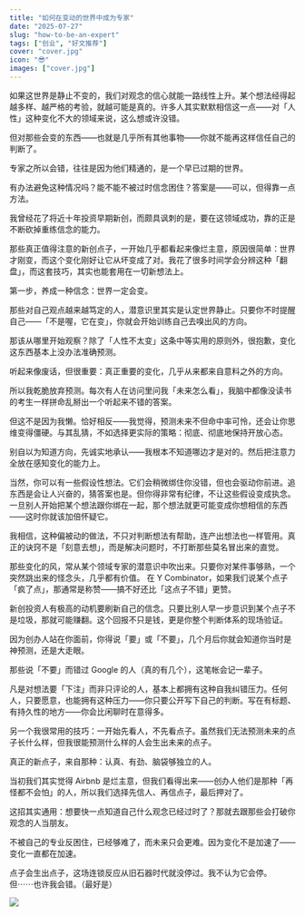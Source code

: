 ```yaml
---
title: "如何在变动的世界中成为专家"
date: "2025-07-27"
slug: "how-to-be-an-expert"
tags: ["创业", "好文推荐"]
cover: "cover.jpg"
icon: "😎"
images: ["cover.jpg"]
---
```

如果这世界是静止不变的，我们对观念的信心就能一路线性上升。某个想法经得起越多样、越严格的考验，就越可能是真的。许多人其实默默相信这一点——对「人性」这种变化不大的领域来说，这么想或许没错。



但对那些会变的东西——也就是几乎所有其他事物——你就不能再这样信任自己的判断了。



专家之所以会错，往往是因为他们精通的，是一个早已过期的世界。



有办法避免这种情况吗？能不能不被过时信念困住？答案是——可以，但得靠一点方法。



我曾经花了将近十年投资早期新创，而颇具讽刺的是，要在这领域成功，靠的正是不断砍掉重练信念的能力。



那些真正值得注意的新创点子，一开始几乎都看起来像烂主意，原因很简单：世界才刚变，而这个变化刚好让它从坏变成了对。我花了很多时间学会分辨这种「翻盘」，而这套技巧，其实也能套用在一切新想法上。



第一步，养成一种信念：世界一定会变。



那些对自己观点越来越笃定的人，潜意识里其实是认定世界静止。只要你不时提醒自己——「不是喔，它在变」，你就会开始训练自己去嗅出风的方向。



那该从哪里开始观察？除了「人性不太变」这条中等实用的原则外，很抱歉，变化这东西基本上没办法准确预测。



听起来像废话，但很重要：真正重要的变化，几乎从来都来自意料之外的方向。



所以我乾脆放弃预测。每次有人在访问里问我「未来怎么看」，我脑中都像没读书的考生一样拼命乱掰出一个听起来不错的答案。



但这不是因为我懒。恰好相反——我觉得，预测未来不但命中率可怜，还会让你思维变得僵硬。与其乱猜，不如选择更实际的策略：彻底、彻底地保持开放心态。



别自以为知道方向，先诚实地承认——我根本不知道哪边才是对的。然后把注意力全放在感知变化的能力上。



当然，你可以有一些假设性想法。它们会稍微绑住你没错，但也会驱动你前进。追东西是会让人兴奋的，猜答案也是。但你得非常有纪律，不让这些假设变成执念。
一旦别人开始把某个想法跟你绑在一起，那个想法就更可能变成你想相信的东西——这时你就该加倍怀疑它。



我相信，这种偏被动的做法，不只对判断想法有帮助，连产出想法也一样管用。真正的诀窍不是「刻意去想」，而是解决问题时，不打断那些莫名冒出来的直觉。



那些变化的风，常从某个领域专家的潜意识中吹出来。只要你对某件事够熟，一个突然跳出来的怪念头，几乎都有价值。
在 Y Combinator，如果我们说某个点子「疯了点」，那通常是称赞——搞不好还比「这点子不错」更赞。



新创投资人有极高的动机要刷新自己的信念。只要比别人早一步意识到某个点子不是垃圾，那就可能赚翻。这个回报不只是钱，更是你整个判断体系的现场验证。



因为创办人站在你面前，你得说「要」或「不要」，几个月后你就会知道你当时是神预测，还是大走眼。



那些说「不要」而错过 Google 的人（真的有几个），这笔帐会记一辈子。



凡是对想法要「下注」而非只评论的人，基本上都拥有这种自我纠错压力。任何人，只要愿意，也能拥有这种压力——你只要公开写下自己的判断。写在有标题、有持久性的地方——你会比闲聊时在意得多。



另一个我很常用的技巧：一开始先看人，不先看点子。虽然我们无法预测未来的点子长什么样，但我很能预测什么样的人会生出未来的点子。



真正的新点子，来自那种：认真、有劲、脑袋够独立的人。



当初我们其实觉得 Airbnb 是烂主意，但我们看得出来——创办人他们是那种「再怪都不会怕」的人，所以我们选择先信人、再信点子，最后押对了。



这招其实通用：想要快一点知道自己什么观念已经过时了？那就去跟那些会打破你观念的人当朋友。



不被自己的专业反困住，已经够难了，而未来只会更难。因为变化不是加速了——变化一直都在加速。



点子会生出点子，这场连锁反应从旧石器时代就没停过。我不认为它会停。
但⋯⋯也许我会错。（最好是）




![](https://prod-files-secure.s3.us-west-2.amazonaws.com/112d0858-5090-4d34-a606-b75eb8d65fd2/46476355-9cf3-4e99-9b7a-3531bc426380/1000202064.png?X-Amz-Algorithm=AWS4-HMAC-SHA256&X-Amz-Content-Sha256=UNSIGNED-PAYLOAD&X-Amz-Credential=ASIAZI2LB466RTJOF66Q%2F20250730%2Fus-west-2%2Fs3%2Faws4_request&X-Amz-Date=20250730T104417Z&X-Amz-Expires=3600&X-Amz-Security-Token=IQoJb3JpZ2luX2VjEJL%2F%2F%2F%2F%2F%2F%2F%2F%2F%2FwEaCXVzLXdlc3QtMiJHMEUCIAO6y%2BNSGuvCLFAi86MuGikYZ%2BiNTlO3EEPvmrLWqCGmAiEA4tkwsM0oU6NymK7gqCObzVzyX%2F1TAV%2F%2FwQnHUKUxKdYqiAQIu%2F%2F%2F%2F%2F%2F%2F%2F%2F%2F%2FARAAGgw2Mzc0MjMxODM4MDUiDHK%2FsKdi9%2Fc1FfPdFCrcAz05sfxU7oucvo8Ho9E9u5TE5YzHYxYpYnjWwD2tt6Pua3yXGTZ6QbKy%2BxYIBLxYTFtWbMy0mhRsTcYZOEoLNx9Yo258D9kKargMRmORyqz4NH7IT5D2KRcWN7OVnBS3Yk7cukgLuTStEBv1fvoATaqlQKP0MUwX0EipcoPPdEwA5aO%2FgZM7GfgwyaWwnDjpwx2mRPZ0t12vqRNF0JCjeboQat%2BOQYLHy2a0V5NVlMB6aJQlrQhjTKenQ99gxC1LZNzVEFqaCuq67TGSQlmakZyHPfZioWoyv2nzd4UVX%2Bs0vabkrw7SgSF3e08I%2BmnmtuX8goWY9RmmL8i7GuLwUWsjcVwvMZX7kdeV3zlUeevPpGr8jw49%2FyjhpIWyMWEON%2BEuOnY9oxSRgcSWan2gUJu7eJHgep%2FdIgP%2Fk59HUHq%2BM3ItPmjQmEqjINfE1VL4A8Eb8zP2hw8%2FwBIBWMCRSiBtYU5O5h8tS84m9u2OW6Zvsx177Kd1mjoSCnCJvGnX3c9LlUmgoBjqv5gA%2BnG6%2BEvonuc%2F13sldfPCU8U4Zn9F71UBzHI01yIyUMBv5REYoZn5yBOoj1uqSyjBle38id2%2B1SbLur1OYsNq83P9CzEQzF2sHGeONWKkUKiYMK%2FQp8QGOqUBpUaSWV4r5Ve4I2Vnh6Vp%2FOrjNuEv7IXgm1vW5IAPZymRQ2idLOEYMskUqYCSwsb3t0vkzrAkwzMnUd%2FmQxodf4rG4Q9l5VHVitSM9cJIKA89TPnVb4dlUmXrDQNo3D8iwNs%2FuqUq5Ryex3Ww%2F8HHLpiIL%2FkDgEjj3%2BlLjI1jigk7U7NW5Vs2nqtAl3po5gZ1luaVywqb5ijkidt%2BVTNeOwLTm0kf&X-Amz-Signature=6b1bd21f683f76ebc56112acd006e68e3b6cd6abac860e8006154749bec2a3dc&X-Amz-SignedHeaders=host&x-amz-checksum-mode=ENABLED&x-id=GetObject)

